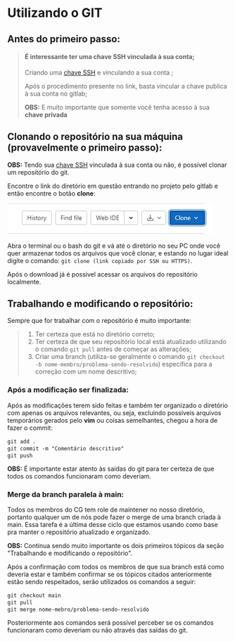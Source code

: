 # Utilizando o GIT
## Antes do primeiro passo:
> #### É interessante ter uma chave SSH vinculada à sua conta;
> Criando uma [chave SSH](https://docs.github.com/pt/authentication/connecting-to-github-with-ssh/generating-a-new-ssh-key-and-adding-it-to-the-ssh-agent) e vinculando a sua conta ;
> 
> Após o procedimento presente no link, basta vincular a chave publica à sua conta no gitlab;
> 
> **OBS:** E muito importante que somente você tenha acesso à sua **chave privada**

## **Clonando o repositório na sua máquina** (provavelmente o primeiro passo):
 **OBS:** Tendo sua [chave SSH](https://docs.github.com/pt/authentication/connecting-to-github-with-ssh/generating-a-new-ssh-key-and-adding-it-to-the-ssh-agent) vinculada à sua conta ou não, é possível clonar um repositório do git.
 
 Encontre o link do diretório em questão entrando no projeto pelo gitlab e então encontre o botão **clone**:

 ![Git Clone](/imagem/gitmdnovo.PNG)
 
 Abra o terminal ou o bash do git e vá até o diretório no seu PC onde você quer armazenar todos os arquivos que você clonar, e estando no lugar ideal digite o comando: `git clone (link copiado por SSH ou HTTPS)`.

 Após o download já é possivel acessar os arquivos do repositório localmente.

## Trabalhando e modificando o repositório:

 Sempre que for trabalhar com o repositório é muito importante:
 > 1. Ter certeza que está no diretório correto;
 > 2. Ter certeza de que seu repositório local está atualizado utilizando o comando `git pull` antes de começar as alterações;
 > 3. Criar uma branch (utiliza-se geralmente o comando `git checkout -b nome-membro/problema-sendo-resolvido`) específica para a correção com um nome descritivo;

### Após a modificação ser finalizada:

 Após as modificações terem sido feitas e também ter organizado o diretório com apenas os arquivos relevantes, ou seja, excluindo possíveis arquivos temporários gerados pelo **vim** ou coisas semelhantes, chegou a hora de fazer o commit:

 ```
 git add .
 git commit -m "Comentário descritivo"
 git push
 ```

 **OBS:** É importante estar atento às saídas do git para ter certeza de que todos os comandos funcionaram como deveriam.

 ### Merge da branch paralela à main:

Todos os membros do CG tem role de maintener no nosso diretório, portanto qualquer um de nós pode fazer o merge de uma branch criada à main. Essa tarefa é a última desse ciclo que estamos usando como base pra manter o repositório atualizado e organizado.

**OBS:** Continua sendo muito importante os dois primeiros tópicos da seção "Trabalhando e modificando o repositório".

Após a confirmação com todos os membros de que sua branch está como deveria estar e também confirmar se os tópicos citados anteriormente estão sendo respeitados, serão utilizados os comandos a seguir:

```
git checkout main
git pull
git merge nome-mebro/problema-sendo-resolvido
```

Posteriormente aos comandos será possível perceber se os comandos funcionaram como deveriam ou não através das saídas do git.